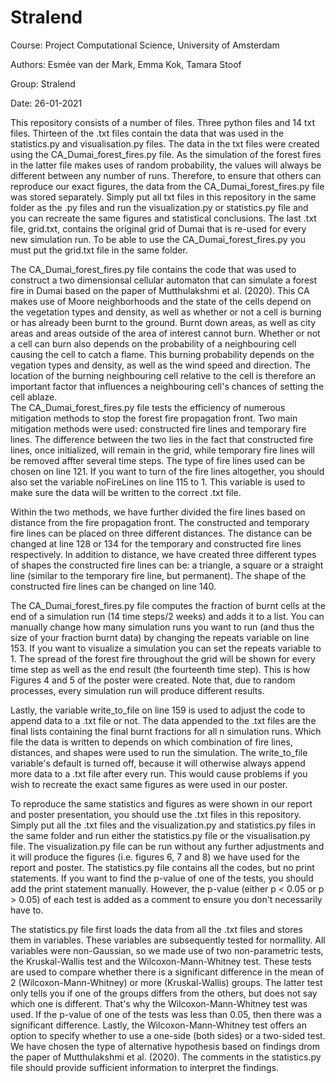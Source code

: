 # Stralend
Course: Project Computational Science, University of Amsterdam

Authors: Esmée van der Mark, Emma Kok, Tamara Stoof

Group: Stralend

Date: 26-01-2021

This repository consists of a number of files. Three python files and 14 txt files. Thirteen of the .txt files contain the data that was used in the statistics.py and visualisation.py files. The data in the txt files were created using the CA_Dumai_forest_fires.py file. As the simulation of the forest fires in the latter file makes uses of random probability, the values will always be different between any number of runs. Therefore, to ensure that others can reproduce our exact figures, the data from the CA_Dumai_forest_fires.py file was stored separately. Simply put all txt files in this repository in the same folder as the .py files and run the visualization.py or statistics.py file and you can recreate the same figures and statistical conclusions. The last .txt file, grid.txt, contains the original grid of Dumai that is re-used for every new simulation run. To be able to use the CA_Dumai_forest_fires.py you must put the grid.txt file in the same folder. 

The CA_Dumai_forest_fires.py file contains the code that was used to construct a two dimensionsal cellular automaton that can simulate a forest fire in Dumai based on the paper of Mutthulakshmi et al. (2020). This CA makes use of Moore neighborhoods and the state of the cells depend on the vegetation types and density, as well as whether or not a cell is burning or has already been burnt to the ground. Burnt down areas, as well as city areas and areas outside of the area of interest cannot burn. Whether or not a cell can burn also depends on the probability of a neighbouring cell causing the cell to catch a flame. This burning probability depends on the vegation types and density, as well as the wind speed and direction. The location of the burning neighbouring cell relative to the cell is therefore an important factor that influences a neighbouring cell's chances of setting the cell ablaze.  
The CA_Dumai_forest_fires.py file tests the efficiency of numerous mitigation methods to stop the forest fire propagation front. Two main mitigation methods were used: constructed fire lines and temporary fire lines. The difference between the two lies in the fact that constructed fire lines, once initialized, will remain in the grid, while temporary fire lines will be removed affter several time steps. The type of fire lines used can be chosen on line 121. If you want to turn of the fire lines altogether, you should also set the variable noFireLines on line 115 to 1. This variable is used to make sure the data will be written to the correct .txt file.

Within the two methods, we have further divided the fire lines based on distance from the fire propagation front. The constructed and temporary fire lines can be placed on three different distances. The distance can be changed at line 128 or 134 for the temporary and constructed fire lines respectively. In addition to distance, we have created three different types of shapes the constructed fire lines can be: a triangle, a square or a straight line (similar to the temporary fire line, but permanent). The shape of the constructed fire lines can be changed on line 140. 

The CA_Dumai_forest_fires.py file computes the fraction of burnt cells at the end of a simulation run (14 time steps/2 weeks) and adds it to a list. You can manually change how many simulation runs you want to run (and thus the size of your fraction burnt data) by changing the repeats variable on line 153. If you want to visualize a simulation you can set the repeats variable to 1. The spread of the forest fire throughout the grid will be shown for every time step as well as the end result (the fourteenth time step). This is how Figures 4 and 5 of the poster were created. Note that, due to random processes, every simulation run will produce different results.

Lastly, the variable write_to_file on line 159 is used to adjust the code to append data to a .txt file or not. The data appended to the .txt files are the final lists containing the final burnt fractions for all n simulation runs. Which file the data is written to depends on which combination of fire lines, distances, and shapes were used to run the simulation. The write_to_file variable's default is turned off, because it will otherwise always append more data to a .txt file after every run. This would cause problems if you wish to recreate the exact same figures as were used in our poster.  

To reproduce the same statistics and figures as were shown in our report and poster presentation, you should use the .txt files in this repository. Simply put all the .txt files and the visualization.py and statistics.py files in the same folder and run either the statistics.py file or the visualisation.py file. The visualization.py file can be run without any further adjustments and it will produce the figures (i.e. figures 6, 7 and 8) we have used for the report and poster. The statistics.py file contains all the codes, but no print statements. If you want to find the p-value of one of the tests, you should add the print statement manually. However, the p-value (either p < 0.05 or p > 0.05) of each test is added as a comment to ensure you don't necessarily have to. 

The statistics.py file first loads the data from all the .txt files and stores them in variables. These variables are subsequently tested for normallity. All variables were non-Gaussian, so we made use of two non-parametric tests, the Kruskal-Wallis test and the Wilcoxon-Mann-Whitney test. These tests are used to compare whether there is a significant difference in the mean of 2 (Wilcoxon-Mann-Whitney) or more (Kruskal-Wallis) groups. The latter test only tells you if one of the groups differs from the others, but does not say which one is different. That's why the Wilcoxon-Mann-Whitney test was used. If the p-value of one of the tests was less than 0.05, then there was a significant difference.
Lastly, the Wilcoxon-Mann-Whitney test offers an option to specify whether to use a one-side (both sides) or a two-sided test. We have chosen the type of alternative hypothesis based on findings drom the paper of Mutthulakshmi et al. (2020). The comments in the statistics.py file should provide sufficient information to interpret the findings.







